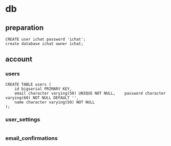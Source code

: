 # db

## preparation

```
CREATE user ichat password 'ichat';
create database ichat owner ichat;
```

## account

### users

```
CREATE TABLE users (
	id bigserial PRIMARY KEY,
	email character varying(50) UNIQUE NOT NULL,	password character varying(60) NOT NULL DEFAULT '',
	name character varying(50) NOT NULL
);

```

### user_settings

```

```

### email_confirmations

```

```
